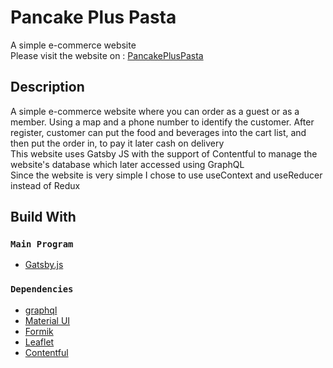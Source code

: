 
# Pancake Plus Pasta

A simple e-commerce website\
Please visit the website on : [PancakePlusPasta](https://pancakepluspasta.netlify.app/)

## Description

 A simple e-commerce website where you can order as a guest or as a member. Using a map and a phone number to identify the customer. After register, customer can put the food and beverages into the cart list, and then put the order in, to pay it later cash on delivery\
 This website uses Gatsby JS with the support of Contentful to manage the website's database which later accessed using GraphQL \
Since the website is very simple I chose to use useContext and useReducer instead of Redux

## Build With

### `Main Program`

* [Gatsby.js](https://www.gatsbyjs.com/)

### `Dependencies`

* [graphql](https://graphql.org/)
* [Material UI](https://mui.com/)
* [Formik](https://formik.org/)
* [Leaflet](https://react-leaflet.js.org/)
* [Contentful](https://www.contentful.com/)





